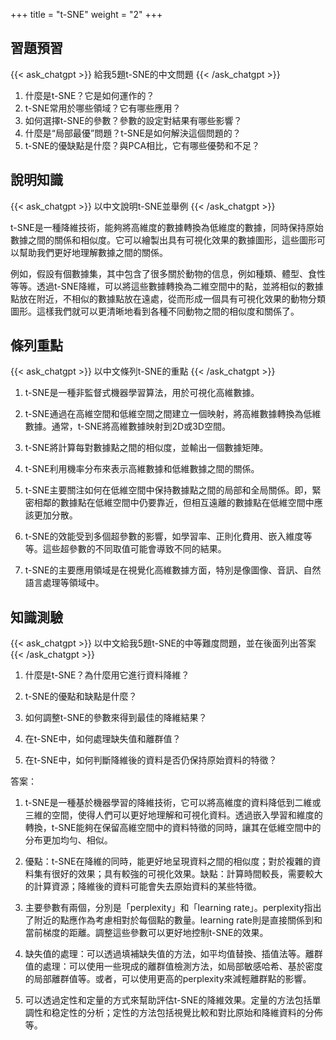 +++
title = "t-SNE"
weight = "2"
+++
## 習題預習
{{< ask_chatgpt >}}
給我5題t-SNE的中文問題
{{< /ask_chatgpt >}}

1. 什麼是t-SNE？它是如何運作的？
2. t-SNE常用於哪些領域？它有哪些應用？
3. 如何選擇t-SNE的參數？參數的設定對結果有哪些影響？
4. 什麼是“局部最優”問題？t-SNE是如何解決這個問題的？
5. t-SNE的優缺點是什麼？與PCA相比，它有哪些優勢和不足？   

## 說明知識
{{< ask_chatgpt >}}
以中文說明t-SNE並舉例
{{< /ask_chatgpt >}}

t-SNE是一種降維技術，能夠將高維度的數據轉換為低維度的數據，同時保持原始數據之間的關係和相似度。它可以繪製出具有可視化效果的數據圖形，這些圖形可以幫助我們更好地理解數據之間的關係。

例如，假設有個數據集，其中包含了很多關於動物的信息，例如種類、體型、食性等等。透過t-SNE降維，可以將這些數據轉換為二維空間中的點，並將相似的數據點放在附近，不相似的數據點放在遠處，從而形成一個具有可視化效果的動物分類圖形。這樣我們就可以更清晰地看到各種不同動物之間的相似度和關係了。   

## 條列重點
{{< ask_chatgpt >}}
以中文條列t-SNE的重點
{{< /ask_chatgpt >}}

1. t-SNE是一種非監督式機器學習算法，用於可視化高維數據。

2. t-SNE通過在高維空間和低維空間之間建立一個映射，將高維數據轉換為低維數據。通常，t-SNE將高維數據映射到2D或3D空間。

3. t-SNE將計算每對數據點之間的相似度，並輸出一個數據矩陣。

4. t-SNE利用機率分布來表示高維數據和低維數據之間的關係。

5. t-SNE主要關注如何在低維空間中保持數據點之間的局部和全局關係。即，緊密相鄰的數據點在低維空間中仍要靠近，但相互遠離的數據點在低維空間中應該更加分散。

6. t-SNE的效能受到多個超參數的影響，如學習率、正則化費用、嵌入維度等等。這些超參數的不同取值可能會導致不同的結果。

7. t-SNE的主要應用領域是在視覺化高維數據方面，特別是像圖像、音訊、自然語言處理等領域中。   

## 知識測驗
{{< ask_chatgpt >}}
以中文給我5題t-SNE的中等難度問題，並在後面列出答案
{{< /ask_chatgpt >}}

1. 什麼是t-SNE？為什麼用它進行資料降維？

2. t-SNE的優點和缺點是什麼？

3. 如何調整t-SNE的參數來得到最佳的降維結果？

4. 在t-SNE中，如何處理缺失值和離群值？

5. 在t-SNE中，如何判斷降維後的資料是否仍保持原始資料的特徵？

答案：
1. t-SNE是一種基於機器學習的降維技術，它可以將高維度的資料降低到二維或三維的空間，使得人們可以更好地理解和可視化資料。透過嵌入學習和維度的轉換，t-SNE能夠在保留高維空間中的資料特徵的同時，讓其在低維空間中的分布更加均勻、相似。

2. 優點：t-SNE在降維的同時，能更好地呈現資料之間的相似度；對於複雜的資料集有很好的效果；具有較強的可視化效果。缺點：計算時間較長，需要較大的計算資源；降維後的資料可能會失去原始資料的某些特徵。

3. 主要參數有兩個，分別是「perplexity」和「learning rate」。perplexity指出了附近的點應作為考慮相對於每個點的數量。learning rate則是直接關係到和當前梯度的距離。調整這些參數可以更好地控制t-SNE的效果。

4. 缺失值的處理：可以透過填補缺失值的方法，如平均值替換、插值法等。離群值的處理：可以使用一些現成的離群值檢測方法，如局部敏感哈希、基於密度的局部離群值等。或者，可以使用更高的perplexity來減輕離群點的影響。

5. 可以透過定性和定量的方​​式來幫助評估t-SNE的降維效果。定量的方法包括單調性和稳定性的分析；定性的方法包括視覺比較和對比原始和降維資料的分佈等。   


